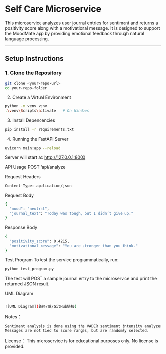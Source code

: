 #  Self Care Microservice

This microservice analyzes user journal entries for sentiment and returns a positivity score along with a motivational message. It is designed to support the MoodMate app by providing emotional feedback through natural language processing.

---

##  Setup Instructions

### 1. Clone the Repository

```bash
git clone <your-repo-url>
cd your-repo-folder
```

2. Create a Virtual Environment
 ```bash  
python -m venv venv
.\venv\Scripts\activate   # On Windows
```

3. Install Dependencies
```bash
pip install -r requirements.txt
```
4. Running the FastAPI Server
```bash
uvicorn main:app --reload
```
Server will start at: http://127.0.0.1:8000

API Usage
POST /api/analyze

Request Headers
```bash
Content-Type: application/json
```
Request Body
```bash
{
  "mood": "neutral",
  "journal_text": "Today was tough, but I didn’t give up."
}
```

Response Body
```bash
{
  "positivity_score": 0.4215,
  "motivational_message": "You are stronger than you think."
}
```

 Test Program
To test the service programmatically, run:
```bash
python test_program.py
```
The test will POST a sample journal entry to the microservice and print the returned JSON result.

UML Diagram
```bash

![UML Diagram](路径/或/GitHub链接)
```
Notes：
```bash
Sentiment analysis is done using the VADER sentiment intensity analyzer.
Messages are not tied to score ranges, but are randomly selected.
```
License：
This microservice is for educational purposes only. No license is provided.
